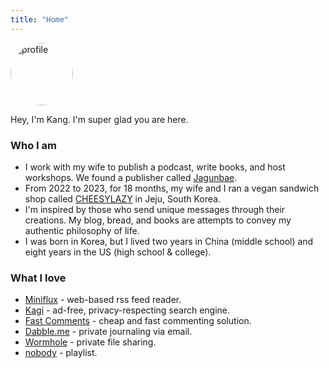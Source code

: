 ```yaml
---
title: "Home"
---
```

<style>
img {
    width: 100px;
    height: 100px;
    border-radius: 50%;
}
</style>
![profile](https://micro.kangminsuk.com/uploads/2024/minse.jpg)

Hey, I'm Kang. I'm super glad you are here.

### Who I am
- I work with my wife to publish a podcast, write books, and host workshops. We found a publisher called [Jagunbae](https://en.jagunbae.com/).
- From 2022 to 2023, for 18 months, my wife and I ran a vegan sandwich shop called [CHEESYLAZY](https://reviews.cheesylazy.com/) in Jeju, South Korea.
- I'm inspired by those who send unique messages through their creations. My blog, bread, and books are attempts to convey my authentic philosophy of life.
- I was born in Korea, but I lived two years in China (middle school) and eight years in the US (high school & college).

### What I love
- [Miniflux](https://miniflux.app/) - web-based rss feed reader.
- [Kagi](https://kagi.com/) - ad-free, privacy-respecting search engine.
- [Fast Comments](https://fastcomments.com/) - cheap and fast commenting solution.
- [Dabble.me](https://workspace.google.com/) - private journaling via email.
- [Wormhole](https://wormhole.app) - private file sharing.
- [nobody](https://www.youtube.com/@nobodyplaylists) - playlist.